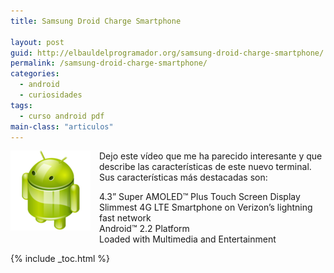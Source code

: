 ```yaml
---
title: Samsung Droid Charge Smartphone

layout: post
guid: http://elbauldelprogramador.org/samsung-droid-charge-smartphone/
permalink: /samsung-droid-charge-smartphone/
categories:
  - android
  - curiosidades
tags:
  - curso android pdf
main-class: "articulos"
---
```

<div class="iconews">
</div>

<img border="0" src="/assets/img/2013/07/iconoAndroid.png" style="clear:left; float:left;margin-right:1em; margin-bottom:1em" />

Dejo este vídeo que me ha parecido interesante y que describe las características de este nuevo terminal. Sus características más destacadas son:

4.3” Super AMOLED™ Plus Touch Screen Display  
Slimmest 4G LTE Smartphone on Verizon’s lightning fast network  
Android™ 2.2 Platform  
Loaded with Multimedia and Entertainment





{% include _toc.html %}
